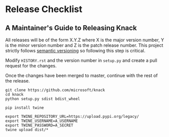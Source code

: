 # Release Checklist

## A Maintainer's Guide to Releasing Knack

All releases will be of the form X.Y.Z where X is the major version number, Y is the minor version
number and Z is the patch release number. This project strictly follows
[semantic versioning](http://semver.org/) so following this step is critical.

Modify `HISTORY.rst` and the version number in `setup.py` and create a pull request for the changes.

Once the changes have been merged to master, continue with the rest of the release.

```
git clone https://github.com/microsoft/knack
cd knack
python setup.py sdist bdist_wheel
```

```
pip install twine
```

```
export TWINE_REPOSITORY_URL=https://upload.pypi.org/legacy/
export TWINE_USERNAME=A_USERNAME
export TWINE_PASSWORD=A_SECRET
twine upload dist/*
```
